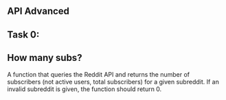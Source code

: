 ## API Advanced
## Task 0:
## How many subs?
A function that queries the Reddit API and returns the number of subscribers (not active users, total subscribers) for a given subreddit. If an invalid subreddit is given, the function should return 0.
